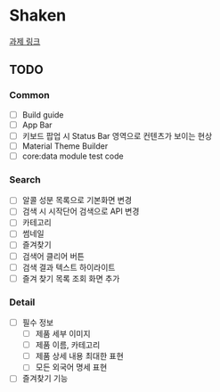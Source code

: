 # Shaken
[과제 링크](https://www.notion.so/actionpower/AOS-Type-A-2fd0f57d32a149cebb770fb002501477)

## TODO

### Common
- [ ] Build guide
- [ ] App Bar
- [ ] 키보드 팝업 시 Status Bar 영역으로 컨텐츠가 보이는 현상
- [ ] Material Theme Builder
- [ ] core:data module test code

### Search
- [ ] 알콜 성분 목록으로 기본화면 변경
- [ ] 검색 시 시작단어 검색으로 API 변경
- [ ] 카테고리
- [ ] 썸네일
- [ ] 즐겨찾기
- [ ] 검색어 클리어 버튼
- [ ] 검색 결과 텍스트 하이라이트
- [ ] 즐겨 찾기 목록 조회 화면 추가

### Detail
- [ ] 필수 정보
  - [ ] 제품 세부 이미지
  - [ ] 제품 이름, 카테고리
  - [ ] 제품 상세 내용 최대한 표현
  - [ ] 모든 외국어 명세 표현
- [ ] 즐겨찾기 기능
